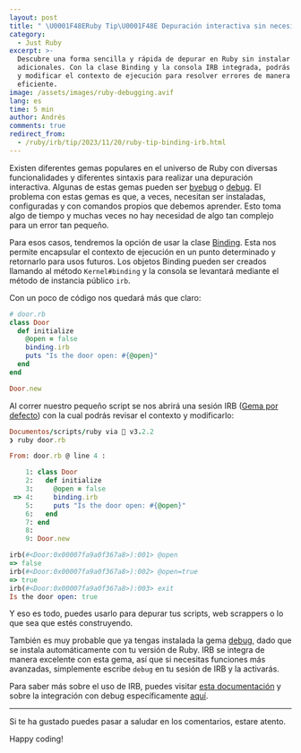 ```yaml
---
layout: post
title: " \U0001F48ERuby Tip\U0001F48E Depuración interactiva sin necesidad de instalar gemas."
category:
  - Just Ruby
excerpt: >-
  Descubre una forma sencilla y rápida de depurar en Ruby sin instalar gemas
  adicionales. Con la clase Binding y la consola IRB integrada, podrás explorar
  y modificar el contexto de ejecución para resolver errores de manera
  eficiente.
image: /assets/images/ruby-debugging.avif
lang: es
time: 5 min
author: Andrés
comments: true
redirect_from:
  - /ruby/irb/tip/2023/11/20/ruby-tip-binding-irb.html
---
```

Existen diferentes gemas populares en el universo de Ruby con diversas funcionalidades y diferentes sintaxis para realizar una depuración interactiva. Algunas de estas gemas pueden ser [byebug](https://github.com/deivid-rodriguez/byebug) o [debug](https://github.com/ruby/debug). El problema con estas gemas es que, a veces, necesitan ser instaladas, configuradas y con comandos propios que debemos aprender. Esto toma algo de tiempo y muchas veces no hay necesidad de algo tan complejo para un error tan pequeño.

Para esos casos, tendremos la opción de usar la clase [Binding](https://docs.ruby-lang.org/en/master/Binding.html). Esta nos permite encapsular el contexto de ejecución en un punto determinado y retornarlo para usos futuros. Los objetos Binding pueden ser creados llamando al método `Kernel#binding` y la consola se levantará mediante el método de instancia público `irb`.

Con un poco de código nos quedará más que claro:

```ruby
# door.rb
class Door
  def initialize
    @open = false
    binding.irb
    puts "Is the door open: #{@open}"
  end
end

Door.new
```

Al correr nuestro pequeño script se nos abrirá una sesión IRB ([Gema por defecto](https://stdgems.org/irb/)) con la cual podrás revisar el contexto y modificarlo:

```ruby
Documentos/scripts/ruby via 💎 v3.2.2
❯ ruby door.rb

From: door.rb @ line 4 :

    1: class Door
    2:   def initialize
    3:     @open = false
 => 4:     binding.irb
    5:     puts "Is the door open: #{@open}"
    6:   end
    7: end
    8:
    9: Door.new

irb(#<Door:0x00007fa9a0f367a8>):001> @open
=> false
irb(#<Door:0x00007fa9a0f367a8>):002> @open=true
=> true
irb(#<Door:0x00007fa9a0f367a8>):003> exit
Is the door open: true

```

Y eso es todo, puedes usarlo para depurar tus scripts, web scrappers o lo que sea que estés construyendo.

También es muy probable que ya tengas instalada la gema [debug](https://github.com/ruby/debug), dado que se instala automáticamente con tu versión de Ruby. IRB se integra de manera excelente con esta gema, así que si necesitas funciones más avanzadas, simplemente escribe `debug` en tu sesión de IRB y la activarás.

Para saber más sobre el uso de IRB, puedes visitar [esta documentación](https://docs.ruby-lang.org/en/master/IRB.html#module-IRB-label-Usage) y sobre la integración con debug específicamente [aquí](https://github.com/ruby/irb#debugging-with-irb).

---

Si te ha gustado puedes pasar a saludar en los comentarios, estare atento.

Happy coding!

